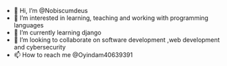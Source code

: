 - 👋 Hi, I’m @Nobiscumdeus
- 👀 I’m interested in learning, teaching and working with programming languages
- 🌱 I’m currently learning django
- 💞️ I’m looking to collaborate on software development ,web development and cybersecurity
- 📫 How to reach me @Oyindam40639391

<!---
Nobiscumdeus/Nobiscumdeus is a ✨ special ✨ repository because its `README.md` (this file) appears on your GitHub profile.
You can click the Preview link to take a look at your changes.
--->
